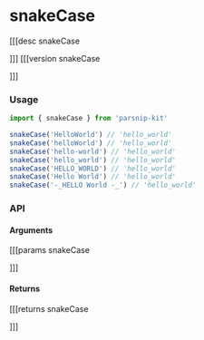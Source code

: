 # snakeCase
[[[desc snakeCase

]]]
[[[version snakeCase
  
]]]
### Usage

```ts
import { snakeCase } from 'parsnip-kit'

snakeCase('HelloWorld') // 'hello_world'
snakeCase('helloWorld') // 'hello_world'
snakeCase('hello-world') // 'hello_world'
snakeCase('hello_world') // 'hello_world'
snakeCase('HELLO_WORLD') // 'hello_world'
snakeCase('Hello World') // 'hello_world'
snakeCase('-_HELLO World -_') // 'hello_world'
```


### API

#### Arguments
[[[params snakeCase

]]]
#### Returns
[[[returns snakeCase

]]]